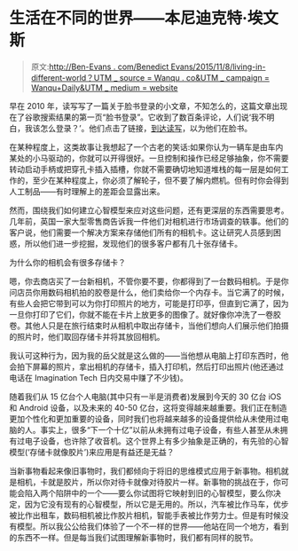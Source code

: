 # 生活在不同的世界——本尼迪克特·埃文斯

> 原文:[http://Ben-Evans . com/Benedict Evans/2015/11/8/living-in-different-world？UTM _ source = Wanqu . co&UTM _ campaign = Wanqu+Daily&UTM _ medium = website](http://ben-evans.com/benedictevans/2015/11/8/living-in-different-worlds?utm_source=wanqu.co&utm_campaign=Wanqu+Daily&utm_medium=website)

早在 2010 年，读写写了一篇关于脸书登录的小文章，不知怎么的，这篇文章出现在了谷歌搜索结果的第一页“脸书登录”。它收到了数百条评论，人们说‘我不明白，我该怎么登录？’。他们点击了链接，[到达读写](http://readwrite.com/2010/02/11/how_google_failed_internet_meme)，以为他们在脸书。

在某种程度上，这类故事让我想起了一个古老的笑话:如果你认为一辆车是由车内某处的小马驱动的，你就可以开得很好。一旦控制和操作已经足够抽象，你不需要转动启动手柄或把穿孔卡插入插槽，你就不需要确切地知道堆栈的每一层是如何工作的，至少在某种程度上，你必须了解轮子，但不要了解内燃机。但有时你会得到人工制品——有时理解上的差距会显露出来。

然而，围绕我们如何建立心智模型来应对这些问题，还有更深层的东西需要思考。几年前，英国一家大型零售商告诉我一件他们对相机进行市场调查的轶事。他们的客户说，他们需要一个解决方案来存储他们所有的相机卡。这让研究人员感到困惑，所以他们进一步挖掘，发现他们的很多客户都有几十张存储卡。

为什么你的相机会有很多存储卡？

嗯，你去商店买了一台新相机，不管你要不要，你都得到了一台数码相机。于是你问店员你用数码相机拍的胶卷是什么，他们卖给你一个内存卡。当它满了的时候，有些人会把它带到可以为你打印照片的地方，可能是打印亭，但直到它满了，因为一旦你打印了它们，你就不能在卡片上放更多的图像了。就好像你冲洗了一卷胶卷。其他人只是在旅行结束时从相机中取出存储卡，当他们想向人们展示他们拍摄的照片时，他们取回存储卡并将其放回相机。

我认可这种行为，因为我的岳父就是这么做的——当他想从电脑上打印东西时，他会拍下屏幕的照片，拿出相机的存储卡，插入打印机，然后打印出照片(他还通过电话在 Imagination Tech 日内交易中赚了不少钱)。

随着我们从 15 亿台个人电脑(其中只有一半是消费者)发展到今天的 30 亿台 iOS 和 Android 设备，以及未来的 40-50 亿台，这将变得越来越重要。我们正在制造更加个性化和更加重要的设备，同时我们也将越来越多的设备提供给从未使用过电脑的人。事实上，很多“下一个十亿”以前从未拥有过电子设备，有些人甚至从未拥有过电子设备，也许除了收音机。这个世界上有多少抽象是正确的，有先验的心智模型(‘存储卡就像胶片’)来应用是有益还是无益？

当新事物看起来像旧事物时，我们都倾向于将旧的思维模式应用于新事物。相机就是相机，卡就是胶片，所以你对待卡就像对待胶片一样。新事物的挑战在于，你可能会陷入两个陷阱中的一个——要么你试图将它映射到旧的心智模型，要么你决定，因为它没有现有的心智模型，所以它是无用的。所以，汽车被比作马车，优步被比作出租车，数码相机被比作胶片相机，智能手表被比作劳力士。但是有时候没有模型。所以我公公给我们体验了一个不一样的世界——他站在同一个地方，看到的东西不一样。但是每当我们试图理解新事物时，我们都有同样的脱节。